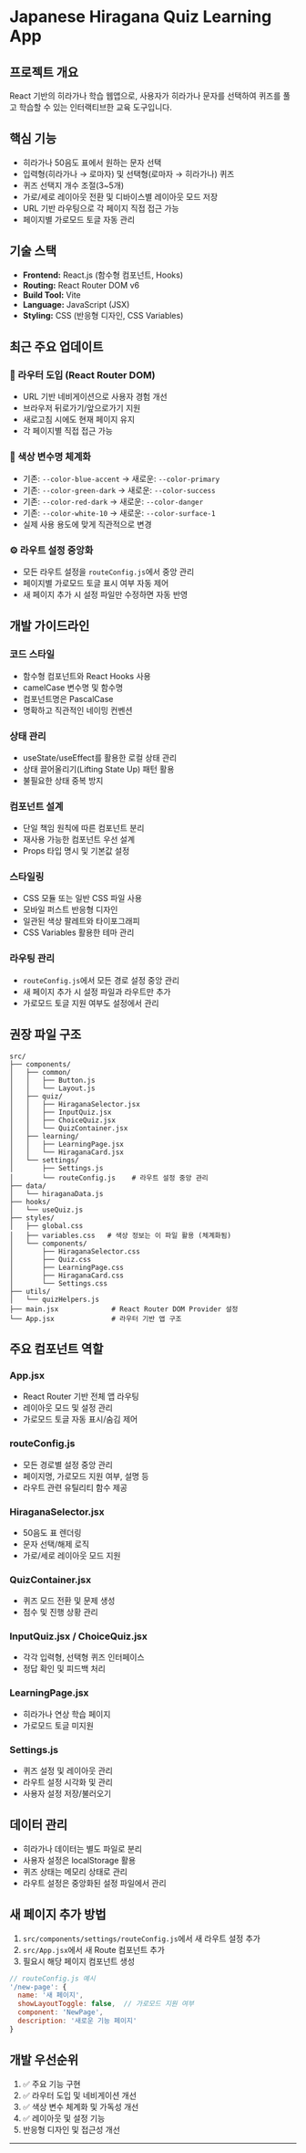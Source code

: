 # Japanese Hiragana Quiz Learning App

## 프로젝트 개요
React 기반의 히라가나 학습 웹앱으로, 사용자가 히라가나 문자를 선택하여 퀴즈를 풀고 학습할 수 있는 인터랙티브한 교육 도구입니다.

## 핵심 기능
- 히라가나 50음도 표에서 원하는 문자 선택
- 입력형(히라가나 → 로마자) 및 선택형(로마자 → 히라가나) 퀴즈
- 퀴즈 선택지 개수 조절(3~5개)
- 가로/세로 레이아웃 전환 및 디바이스별 레이아웃 모드 저장
- URL 기반 라우팅으로 각 페이지 직접 접근 가능
- 페이지별 가로모드 토글 자동 관리

## 기술 스택
- **Frontend:** React.js (함수형 컴포넌트, Hooks)
- **Routing:** React Router DOM v6
- **Build Tool:** Vite
- **Language:** JavaScript (JSX)
- **Styling:** CSS (반응형 디자인, CSS Variables)

## 최근 주요 업데이트

### 🚀 라우터 도입 (React Router DOM)
- URL 기반 네비게이션으로 사용자 경험 개선
- 브라우저 뒤로가기/앞으로가기 지원
- 새로고침 시에도 현재 페이지 유지
- 각 페이지별 직접 접근 가능

### 🎨 색상 변수명 체계화
- 기존: `--color-blue-accent` → 새로운: `--color-primary`
- 기존: `--color-green-dark` → 새로운: `--color-success`
- 기존: `--color-red-dark` → 새로운: `--color-danger`
- 기존: `--color-white-10` → 새로운: `--color-surface-1`
- 실제 사용 용도에 맞게 직관적으로 변경

### ⚙️ 라우트 설정 중앙화
- 모든 라우트 설정을 `routeConfig.js`에서 중앙 관리
- 페이지별 가로모드 토글 표시 여부 자동 제어
- 새 페이지 추가 시 설정 파일만 수정하면 자동 반영

## 개발 가이드라인

### 코드 스타일
- 함수형 컴포넌트와 React Hooks 사용
- camelCase 변수명 및 함수명
- 컴포넌트명은 PascalCase
- 명확하고 직관적인 네이밍 컨벤션

### 상태 관리
- useState/useEffect를 활용한 로컬 상태 관리
- 상태 끌어올리기(Lifting State Up) 패턴 활용
- 불필요한 상태 중복 방지

### 컴포넌트 설계
- 단일 책임 원칙에 따른 컴포넌트 분리
- 재사용 가능한 컴포넌트 우선 설계
- Props 타입 명시 및 기본값 설정

### 스타일링
- CSS 모듈 또는 일반 CSS 파일 사용
- 모바일 퍼스트 반응형 디자인
- 일관된 색상 팔레트와 타이포그래피
- CSS Variables 활용한 테마 관리

### 라우팅 관리
- `routeConfig.js`에서 모든 경로 설정 중앙 관리
- 새 페이지 추가 시 설정 파일과 라우트만 추가
- 가로모드 토글 지원 여부도 설정에서 관리

## 권장 파일 구조
```
src/
├── components/
│   ├── common/
│   │   ├── Button.js
│   │   └── Layout.js
│   ├── quiz/
│   │   ├── HiraganaSelector.jsx
│   │   ├── InputQuiz.jsx
│   │   ├── ChoiceQuiz.jsx
│   │   └── QuizContainer.jsx
│   ├── learning/
│   │   ├── LearningPage.jsx
│   │   └── HiraganaCard.jsx
│   └── settings/
│       ├── Settings.js
│       └── routeConfig.js    # 라우트 설정 중앙 관리
├── data/
│   └── hiraganaData.js
├── hooks/
│   └── useQuiz.js
├── styles/
│   ├── global.css
│   ├── variables.css   # 색상 정보는 이 파일 활용 (체계화됨)
│   └── components/
│       ├── HiraganaSelector.css
│       ├── Quiz.css
│       ├── LearningPage.css
│       ├── HiraganaCard.css
│       └── Settings.css
├── utils/
│   └── quizHelpers.js
├── main.jsx             # React Router DOM Provider 설정
└── App.jsx              # 라우터 기반 앱 구조
```

## 주요 컴포넌트 역할

### App.jsx
- React Router 기반 전체 앱 라우팅
- 레이아웃 모드 및 설정 관리
- 가로모드 토글 자동 표시/숨김 제어

### routeConfig.js
- 모든 경로별 설정 중앙 관리
- 페이지명, 가로모드 지원 여부, 설명 등
- 라우트 관련 유틸리티 함수 제공

### HiraganaSelector.jsx
- 50음도 표 렌더링
- 문자 선택/해제 로직
- 가로/세로 레이아웃 모드 지원

### QuizContainer.jsx
- 퀴즈 모드 전환 및 문제 생성
- 점수 및 진행 상황 관리

### InputQuiz.jsx / ChoiceQuiz.jsx
- 각각 입력형, 선택형 퀴즈 인터페이스
- 정답 확인 및 피드백 처리

### LearningPage.jsx
- 히라가나 연상 학습 페이지
- 가로모드 토글 미지원

### Settings.js
- 퀴즈 설정 및 레이아웃 관리
- 라우트 설정 시각화 및 관리
- 사용자 설정 저장/불러오기

## 데이터 관리
- 히라가나 데이터는 별도 파일로 분리
- 사용자 설정은 localStorage 활용
- 퀴즈 상태는 메모리 상태로 관리
- 라우트 설정은 중앙화된 설정 파일에서 관리

## 새 페이지 추가 방법
1. `src/components/settings/routeConfig.js`에서 새 라우트 설정 추가
2. `src/App.jsx`에서 새 Route 컴포넌트 추가
3. 필요시 해당 페이지 컴포넌트 생성

```javascript
// routeConfig.js 예시
'/new-page': {
  name: '새 페이지',
  showLayoutToggle: false,  // 가로모드 지원 여부
  component: 'NewPage',
  description: '새로운 기능 페이지'
}
```

## 개발 우선순위
1. ✅ 주요 기능 구현
2. ✅ 라우터 도입 및 네비게이션 개선
3. ✅ 색상 변수 체계화 및 가독성 개선
4. ✅ 레이아웃 및 설정 기능
5. 반응형 디자인 및 접근성 개선

---